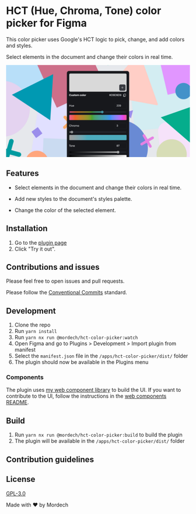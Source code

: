 # HCT (Hue, Chroma, Tone) color picker for Figma

This color picker uses Google's HCT logic to pick, change, and add colors and styles.

Select elements in the document and change their colors in real time.

![HCT Color Picker](./assets/cover.png)

## Features

- Select elements in the document and change their colors in real time.

- Add new styles to the document's styles palette.

- Change the color of the selected element.

## Installation

1. Go to the [plugin page](https://www.figma.com/community/plugin/1227923985322908257/HCT-Color-Picker)
2. Click "Try it out".

## Contributions and issues

Please feel free to open issues and pull requests.

Please follow the [Conventional Commits](https://www.conventionalcommits.org/en/v1.0.0/) standard.

## Development

1. Clone the repo
2. Run `yarn install`
3. Run `yarn nx run @mordech/hct-color-picker:watch`
4. Open Figma and go to Plugins > Development > Import plugin from manifest
5. Select the `manifest.json` file in the `/apps/hct-color-picker/dist/` folder
6. The plugin should now be available in the Plugins menu

### Components

The plugin uses [my web component library](/packages/web-components/) to build the UI. If you want to contribute to the UI, follow the instructions in the [web components README](/packages/web-components/README.md).

## Build

1. Run `yarn nx run @mordech/hct-color-picker:build` to build the plugin
2. The plugin will be available in the `/apps/hct-color-picker/dist/` folder

## Contribution guidelines

## License

[GPL-3.0](LICENSE)

Made with ❤️ by Mordech
